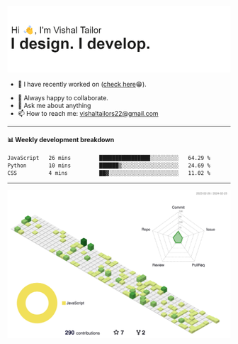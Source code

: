 ![Hi, I'm Vishal Tailor. I design. I develop.](https://github.com/vishaltailors/vishaltailors/blob/main/header.png?raw=true)

- 🔭 I have recently worked on ([check here](https://vishaltailor.com)😁).
<!-- - 🎦 Currently watching: JavaScript: The Hard Parts By Will Sentance. -->
- 👯 Always happy to collaborate.
- 💬 Ask me about anything
- 📫 How to reach me: <a href="mailto:vishaltailors22@gmail.com">vishaltailors22@gmail.com</a>

<hr /> 
<h4>📊 Weekly development breakdown</h4>
<!--START_SECTION:waka-->

```txt
JavaScript   26 mins         ████████████████░░░░░░░░░   64.29 %
Python       10 mins         ██████▒░░░░░░░░░░░░░░░░░░   24.69 %
CSS          4 mins          ██▓░░░░░░░░░░░░░░░░░░░░░░   11.02 %
```

<!--END_SECTION:waka-->
<hr /> 

![](./profile-3d-contrib/profile-green-animate.svg)
